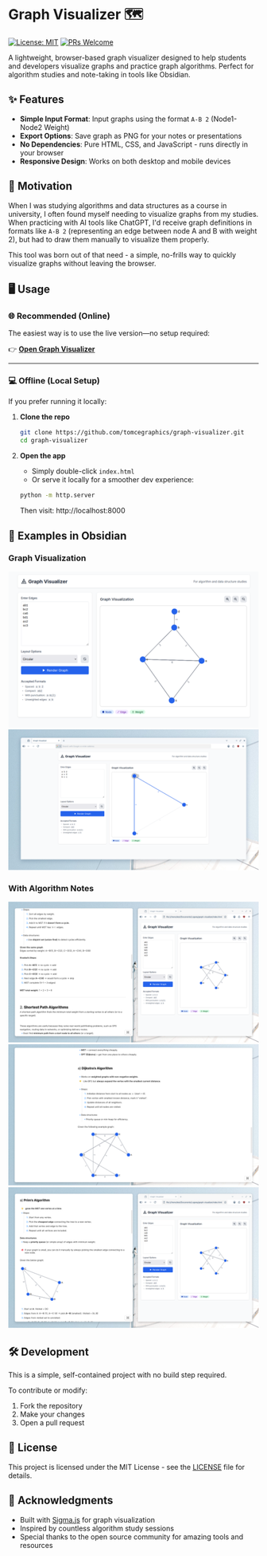 # Graph Visualizer 🗺️

[![License: MIT](https://img.shields.io/badge/License-MIT-yellow.svg)](https://opensource.org/licenses/MIT)
[![PRs Welcome](https://img.shields.io/badge/PRs-welcome-brightgreen.svg)](http://makeapullrequest.com)

A lightweight, browser-based graph visualizer designed to help students and developers visualize graphs and practice graph algorithms. Perfect for algorithm studies and note-taking in tools like Obsidian.

## ✨ Features

- **Simple Input Format**: Input graphs using the format `A-B 2` (Node1-Node2 Weight)
- **Export Options**: Save graph as PNG for your notes or presentations
- **No Dependencies**: Pure HTML, CSS, and JavaScript - runs directly in your browser
- **Responsive Design**: Works on both desktop and mobile devices

## 🚀 Motivation

When I was studying algorithms and data structures as a course in university, I often found myself needing to visualize graphs from my studies. When practicing with AI tools like ChatGPT, I'd receive graph definitions in formats like `A-B 2` (representing an edge between node A and B with weight 2), but had to draw them manually to visualize them properly.

This tool was born out of that need - a simple, no-frills way to quickly visualize graphs without leaving the browser.

## 🖥️ Usage

### 🌐 Recommended (Online)
The easiest way is to use the live version—no setup required:

👉 [**Open Graph Visualizer**](https://tomcegraphics.github.io/graph-visualizer/)

---

### 💻 Offline (Local Setup)
If you prefer running it locally:

1. **Clone the repo**
   ```bash
   git clone https://github.com/tomcegraphics/graph-visualizer.git
   cd graph-visualizer

2. **Open the app**
   - Simply double-click `index.html`
   - Or serve it locally for a smoother dev experience:

   ```bash
   python -m http.server
   ```

   Then visit: http://localhost:8000


## 📸 Examples in Obsidian

### Graph Visualization
![Graph in Obsidian](screenshots/site.png)
![Graph in Obsidian](screenshots/site3.png)

### With Algorithm Notes
![Graph with Notes](screenshots/obsidian3.png)
![Graph with Notes](screenshots/obsidian2.png)
![Graph with Notes](screenshots/obsidian.png)


## 🛠️ Development

This is a simple, self-contained project with no build step required.

To contribute or modify:
1. Fork the repository
2. Make your changes
3. Open a pull request

## 📝 License

This project is licensed under the MIT License - see the [LICENSE](LICENSE) file for details.

## 🙏 Acknowledgments

- Built with [Sigma.js](https://github.com/jacomyal/sigma.js) for graph visualization
- Inspired by countless algorithm study sessions
- Special thanks to the open source community for amazing tools and resources

